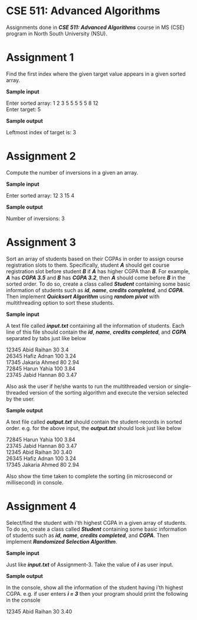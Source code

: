 # CSE 511: Advanced Algorithms
Assignments done in **_CSE 511: Advanced Algorithms_** course in MS (CSE) program in North South University (NSU).

# Assignment 1
Find the first index where the given target value appears in a given sorted array.

**Sample input**

Enter sorted array: 1 2 3 5 5 5 5 5 8 12  
Enter target: 5

**Sample output**

Leftmost index of target is: 3

# Assignment 2
Compute the number of inversions in a given an array.

**Sample input**

Enter sorted array: 12 3 15 4

**Sample output**

Number of inversions: 3

# Assignment 3
Sort an array of students based on their CGPAs in order to assign course registration slots to them. Specifically, student **_A_** should get course registration slot before student **_B_** if **_A_** has higher CGPA than **_B_**.
For example, **_A_** has **_CGPA 3.5_** and **_B_** has **_CGPA 3.2_**, then **_A_** should come before **_B_** in the sorted order.
To do so, create a class called **_Student_** containing some basic information of students such as **_id_**, **_name_**, **_credits completed_**, and **_CGPA_**. Then implement **_Quicksort Algorithm_** using **_random pivot_** with multithreading option to sort these students.

**Sample input**

A text file called **_input.txt_** containing all the information of students. Each line of this file should contain the **_id_**, **_name_**, **_credits completed_**, and **_CGPA_** separated by tabs just like below

12345   Abid Raihan			30		3.4  
26345   Hafiz Adnan			100		3.24  
17345   Jakaria Ahmed		80		2.94  
72845   Harun Yahia			100		3.84  
23745   Jabid Hannan		80		3.47  

Also ask the user if he/she wants to run the multithreaded version or single-threaded version of the sorting algorithm and execute the version selected by the user.

**Sample output**

A text file called **_output.txt_** should contain the student-records in sorted order. e.g. for the above input, the **_output.txt_** should look just like below

72845   Harun Yahia     100		3.84  
23745   Jabid Hannan    80		3.47  
12345   Abid Raihan     30		3.40  
26345   Hafiz Adnan     100		3.24  
17345   Jakaria Ahmed   80		2.94  

Also show the time taken to complete the sorting (in microsecond or millisecond) in console.

# Assignment 4
Select/find the student with i'th highest CGPA in a given array of students. To do so, create a class called **_Student_** containing some basic information of students such as **_id_**, **_name_**, **_credits completed_**, and **_CGPA_**. Then implement **_Randomized Selection Algorithm_**.

**Sample input**

Just like **_input.txt_** of Assignment-3. Take the value of **_i_** as user input.

**Sample output**

In the console, show all the information of the student having i'th highest CGPA. e.g. if user enters **_i = 3_** then your program should print the following in the console

12345   Abid Raihan     30		3.40
